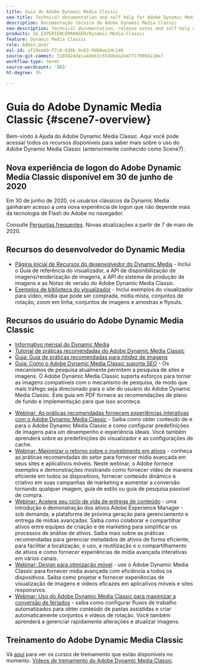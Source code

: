```yaml
---
title: Guia do Adobe Dynamic Media Classic
seo-title: Technical documentation and self help for Adobe Dynamic Media Classic
description: Documentação técnica do Adobe Dynamic Media Classic
seo-description: Technical documentation, release notes and self-help materials for Adobe Dynamic Media Classic, formerly Scene 7
products: SG_EXPERIENCEMANAGER/Dynamic-Media-Classic
feature: Dynamic Media Classic
role: Admin,User
exl-id: af29eabb-f7c6-420b-9c63-9d60ee2dc148
source-git-commit: 3185824deca4d4b3c5549bda2e47f179094110e7
workflow-type: tm+mt
source-wordcount: '563'
ht-degree: 3%

---
```


# Guia do Adobe Dynamic Media Classic {#scene7-overview}

Bem-vindo à Ajuda do Adobe Dynamic Media Classic. Aqui você pode acessar todos os recursos disponíveis para saber mais sobre o uso do Adobe Dynamic Media Classic (anteriormente conhecido como Scene7).

## Nova experiência de logon do Adobe Dynamic Media Classic disponível em 30 de junho de 2020

Em 30 de junho de 2020, os usuários clássicos da Dynamic Media ganharam acesso a uma nova experiência de logon que não depende mais da tecnologia de Flash do Adobe no navegador.

Consulte [Perguntas frequentes](new-ui-2020.md). Novas atualizações a partir de 7 de maio de 2020.

## Recursos do desenvolvedor do Dynamic Media

* [Página inicial de Recursos do desenvolvedor do Dynamic Media](https://experienceleague.adobe.com/docs/dynamic-media-developer-resources.html)  - Inclui o Guia de referência do visualizador, a API de disponibilização de imagens/renderização de imagens, a API do sistema de produção de imagens e as Notas de versão do Adobe Dynamic Media Classic.
* [Exemplos de biblioteca do visualizador](https://landing.adobe.com/en/na/dynamic-media/ctir-2755/live-demos.html)  - Inclui exemplos do visualizador para vídeo, mídia que pode ser comprada, mídia mista, conjuntos de rotação, zoom em linha, conjuntos de imagens e amostras e flyouts.

## Recursos do usuário do Adobe Dynamic Media Classic

* [Informativo mensal do Dynamic Media](dynamic-media-newsletter.md)
* [Tutorial de práticas recomendadas do Adobe Dynamic Media Classic](https://experienceleague.adobe.com/docs/experience-manager-learn/dynamic-media-classic-tutorial/overview.html)
* [Guia: Guia de práticas recomendadas para nitidez de imagens](/help/assets/s7_sharpening_images.pdf)
* [Guia: Como o Adobe Dynamic Media Classic suporta SEO](/help/assets/s7_seo.pdf)  - Os mecanismos de pesquisa atualmente permitem a pesquisa de sites e imagens. O Adobe Dynamic Media Classic suporta esforços para tornar as imagens compatíveis com o mecanismo de pesquisa, de modo que mais tráfego seja direcionado para o site do usuário do Adobe Dynamic Media Classic. Este guia em PDF fornece as recomendações de plano de fundo e implementação para que isso aconteça.
<!-- * [Webinar: Best Practices for Responsive Design](http://offers.adobe.com/en/na/marketing/landings/_40458_responsive_design_live_on_demand_webinar.html) - Learn practical tips on how to improve your mobile strategy. See real-world examples of responsive design in action. Create one master asset that works across multiple devices and increase mobile performance by dynamically changing the resolution of images or the orientation of images for portrait or landscape displays. Learn how to also dynamically crop, scale, or resize images. -->
* [Webinar: As práticas recomendadas fornecem experiências interativas com o Adobe Dynamic Media Classic](https://seminars.adobeconnect.com/p7wb8ej3u6d/)  - Saiba como obter conteúdo de e para o Adobe Dynamic Media Classic e como configurar predefinições de imagens para um desempenho e experiência ideais. Você também aprenderá sobre as predefinições do visualizador e as configurações de cache.
* [Webinar: Maximizar o retorno sobre o investimento em ativos](https://adobecustomersuccess.adobeconnect.com/p5ar3hfrrec/?launcher=false&amp;fcsContent=true&amp;pbMode=normal&amp;proto=true)  - conheça as práticas recomendadas do setor para fornecer mídia avançada em seus sites e aplicativos móveis. Neste webinar, o Adobe fornece exemplos e demonstrações mostrando como fornecer vídeo de maneira eficiente em todos os dispositivos, fornecer conteúdo dinâmico e criativo em suas campanhas de marketing e aumentar a conversão tornando qualquer imagem, guia de estilo ou guia de pesquisa passível de compra.
* [Webinar: Acelere seu ciclo de vida de entrega de conteúdo](https://adobecustomersuccess.adobeconnect.com/p88ducm9pqv/)  - uma introdução e demonstração dos ativos Adobe Experience Manager - sob demanda, a plataforma de próxima geração para gerenciamento e entrega de mídias avançadas. Saiba como colaborar e compartilhar ativos entre equipes de criação e de marketing para simplificar os processos de análise de ativos. Saiba mais sobre as práticas recomendadas para gerenciar metadados de ativos de forma eficiente, para facilitar a localização, o uso, a reutilização e o compartilhamento de ativos e como fornecer experiências de mídia avançada interativas em vários canais.
* [Webinar: Design para otimização móvel](https://adobecustomersuccess.adobeconnect.com/p6oqd3wydif/?launcher=false&amp;fcsContent=true&amp;pbMode=normal&amp;proto=true)  - use o Adobe Dynamic Media Classic para fornecer mídia avançada com eficiência a todos os dispositivos. Saiba como projetar e fornecer experiências de visualização de imagens e vídeos eficazes em aplicativos móveis e sites responsivos.
* [Webinar: Uso do Adobe Dynamic Media Classic para maximizar a conversão de feriados](https://adobecustomersuccess.adobeconnect.com/p32n1yr85c9/?proto=true)  - saiba como configurar fluxos de trabalho automatizados para obter conteúdo de pastas assistidas e criar automaticamente conjuntos e vídeos de rotação. Você também aprenderá a gerenciar rapidamente alterações e atualizar imagens.

## Treinamento do Adobe Dynamic Media Classic

Vá [aqui](https://learning.adobe.com/catalog.html#product=adobe-scene7) para ver os cursos de treinamento que estão disponíveis no momento.
[Vídeos de treinamento do Adobe Dynamic Media Classic](/help/training-videos.md).
